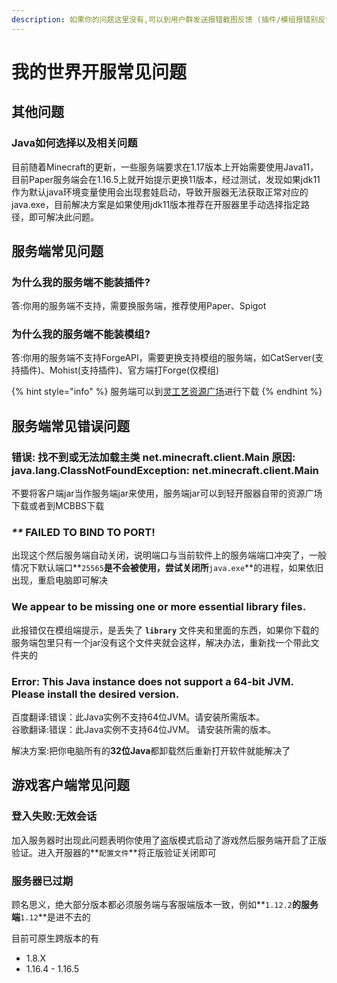 ```yaml
---
description: 如果你的问题这里没有,可以到用户群发送报错截图反馈 (插件/模组报错别反馈,与我们无关!)
---
```


# 我的世界开服常见问题

## 其他问题

### Java如何选择以及相关问题

目前随着Minecraft的更新，一些服务端要求在1.17版本上开始需要使用Java11，目前Paper服务端会在1.16.5上就开始提示更换11版本，经过测试，发现如果jdk11作为默认java环境变量使用会出现套娃启动，导致开服器无法获取正常对应的java.exe，目前解决方案是如果使用jdk11版本推荐在开服器里手动选择指定路径，即可解决此问题。

## 服务端常见问题

### 为什么我的服务端不能装插件?

答:你用的服务端不支持，需要换服务端，推荐使用Paper、Spigot

### 为什么我的服务端不能装模组?

答:你用的服务端不支持ForgeAPI，需要更换支持模组的服务端，如CatServer(支持插件)、Mohist(支持插件)、官方端打Forge(仅模组)

{% hint style="info" %}
服务端可以到[灵工艺资源广场](https://mcres.net/)进行下载
{% endhint %}

## 服务端常见错误问题

### 错误: 找不到或无法加载主类 net.minecraft.client.Main 原因: java.lang.ClassNotFoundException: net.minecraft.client.Main

不要将客户端jar当作服务端jar来使用，服务端jar可以到轻开服器自带的资源广场下载或者到MCBBS下载

### _\*\*_ FAILED TO BIND TO PORT!

出现这个然后服务端自动关闭，说明端口与当前软件上的服务端端口冲突了，一般情况下默认端口**`25565`**是不会被使用，尝试关闭所**`java.exe`**的进程，如果依旧出现，重启电脑即可解决

### We appear to be missing one or more essential library files.

此报错仅在模组端提示，是丢失了 **`library`** 文件夹和里面的东西，如果你下载的服务端包里只有一个jar没有这个文件夹就会这样，解决办法，重新找一个带此文件夹的

### Error: This Java instance does not support a 64-bit JVM. Please install the desired version.

百度翻译:错误：此Java实例不支持64位JVM。请安装所需版本。\
谷歌翻译:错误：此Java实例不支持64位JVM。 请安装所需的版本。

解决方案:把你电脑所有的**32位Java**都卸载然后重新打开软件就能解决了

## 游戏客户端常见问题

### 登入失败:无效会话

加入服务器时出现此问题表明你使用了盗版模式启动了游戏然后服务端开启了正版验证。进入开服器的**`配置文件`**将正版验证关闭即可

### 服务器已过期

顾名思义，绝大部分版本都必须服务端与客服端版本一致，例如**`1.12.2`**的服务端**`1.12`**是进不去的

目前可原生跨版本的有

* 1.8.X
* 1.16.4 - 1.16.5

